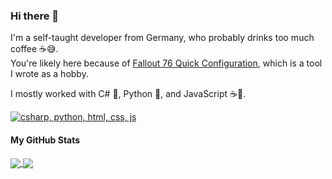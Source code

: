 ### Hi there 👋

<!--![](https://komarev.com/ghpvc/?username=FelisDiligens)-->

I'm a self-taught developer from Germany, who probably drinks too much coffee ☕😅.  
You're likely here because of [Fallout 76 Quick Configuration](https://github.com/FelisDiligens/Fallout76-QuickConfiguration), which is a tool I wrote as a hobby.

I mostly worked with C# 🎵, Python 🐍, and JavaScript ☕📜.

[![csharp, python, html, css, js](https://skillicons.dev/icons?i=cs,dotnet,python,html,css,js)](https://skillicons.dev)

#### My GitHub Stats

<a href="https://github.com/anuraghazra/github-readme-stats#github-stats-card">
  <img align="center" src="https://github-readme-stats.vercel.app/api?username=FelisDiligens&show_icons=true&theme=tokyonight&hide=contribs,issues" />
</a>
<a href="https://github.com/anuraghazra/github-readme-stats#top-languages-card">
  <img align="center" src="https://github-readme-stats.vercel.app/api/top-langs/?username=FelisDiligens&hide=Rich%20Text%20Format,Inno%20Setup,Shell,Batchfile&langs_count=10&layout=compact&show_icons=true&theme=tokyonight" />
</a>

<!--
**FelisDiligens/FelisDiligens** is a ✨ _special_ ✨ repository because its `README.md` (this file) appears on your GitHub profile.

Here are some ideas to get you started:

- 🔭 I’m currently working on ...
- 🌱 I’m currently learning ...
- 👯 I’m looking to collaborate on ...
- 🤔 I’m looking for help with ...
- 💬 Ask me about ...
- 📫 How to reach me: ...
- 😄 Pronouns: ...
- ⚡ Fun fact: ...
-->
